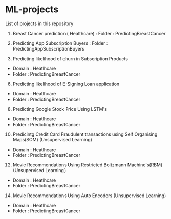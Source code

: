 # ML-projects

List of projects in this repository

1) Breast Cancer prediction ( Healthcare) : Folder : PredictingBreastCancer

2) Predicting App Subscription Buyers : Folder : PredictingAppSubscriptionBuyers

3) Predicting likelihood of churn in Subscription Products
- Domain : Heatlhcare
- Folder : PredictingBreastCancer


6) Predicting likelihood of E-Signing Loan application
- Domain : Heatlhcare
- Folder : PredictingBreastCancer

8) Predicting Google Stock Price Using LSTM's
- Domain : Heatlhcare
- Folder : PredictingBreastCancer

10) Predicintg Credit Card Fraudulent transactions using Self Organising Maps(SOM) (Unsupervised Learning)
- Domain : Heatlhcare
- Folder : PredictingBreastCancer

12) Movie Recommendations Using Restricted Boltzmann Machine's(RBM) (Unsupervised Learning)
- Domain : Heatlhcare
- Folder : PredictingBreastCancer

14) Movie Recommendations Using Auto Encoders (Unsupervised Learning)
- Domain : Heatlhcare
- Folder : PredictingBreastCancer

